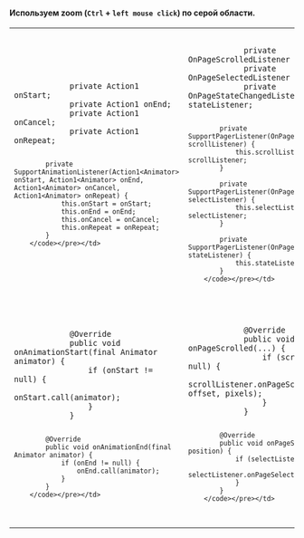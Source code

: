 <!-- .slide:    class="center-horizontal" -->

#### Используем zoom (`Ctrl` + `left mouse click`) по серой области.

<table>
<tr>
<td><pre><code class="java tiny" data-trim data-noescape>
            private Action1<Animator> onStart;
            private Action1<Animator> onEnd;
            private Action1<Animator> onCancel;
            private Action1<Animator> onRepeat;

            private SupportAnimationListener(Action1<Animator> onStart, Action1<Animator> onEnd, Action1<Animator> onCancel, Action1<Animator> onRepeat) {
                this.onStart = onStart;
                this.onEnd = onEnd;
                this.onCancel = onCancel;
                this.onRepeat = onRepeat;
            }
        </code></pre></td>
<td><pre><code class="java tiny" data-trim data-noescape>
            private OnPageScrolledListener scrollListener;
            private OnPageSelectedListener selectListener;
            private OnPageStateChangedListener stateListener;

            private SupportPagerListener(OnPageScrolledListener scrollListener) {
                this.scrollListener = scrollListener;
            }

            private SupportPagerListener(OnPageSelectedListener selectListener) {
                this.selectListener = selectListener;
            }

            private SupportPagerListener(OnPageStateChangedListener stateListener) {
                this.stateListener = stateListener;
            }
        </code></pre></td>
</tr>
<tr>
<td><pre><code class="java tiny" data-trim data-noescape>
            @Override
            public void onAnimationStart(final Animator animator) {
                if (onStart != null) {
                    onStart.call(animator);
                }
            }

            @Override
            public void onAnimationEnd(final Animator animator) {
                if (onEnd != null) {
                    onEnd.call(animator);
                }
            }
        </code></pre></td>
<td><pre><code class="java tiny" data-trim data-noescape>
            @Override
            public void onPageScrolled(...) {
                if (scrollListener != null) {
                    scrollListener.onPageScrolled(position, offset, pixels);
                }
            }

            @Override
            public void onPageSelected(final int position) {
                if (selectListener != null) {
                    selectListener.onPageSelected(position);
                }
            }
        </code></pre></td>
</tr>
</table>
